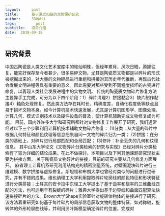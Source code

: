 ```yaml
---
layout:     post
title:      基于激光扫描的文物保护研究
author:     3DVWHU
tags: 		  post
subtitle:   项目介绍 
date:  2018-09-15 
---
```



## 研究背景

中国古陶瓷是人类文化艺术宝库中的璀灿明珠，但经年累月，风吹日晒，腾挪往复，能完好保存至今者甚少，很多易碎文物，尤其是陶瓷质文物都是以碎片的形式被挖掘出来的，对大量的文物碎品进行重组和拼接对其历史年代推断，再现古代社会发展文明进程等具有重要的意义。因此需要对那些受到不同程度损坏的古瓷进行修复，以再现人类社会发展进程中的实物文明。 
传统的陶瓷质文物碎片修复方法主要靠手工完成，可分为以下四个阶段：1）碎片清理2）拼接黏合3）缺片制作黏接4）釉色处理修复。然此类方法存在耗时长、精确度差，自动化程度低等缺点且易于损坏文物本身。如今计算机技术快速发展，尤其是计算机图形学、图像处理、计算几何、模式识别技术以及硬件设备的普及，使计算机辅助完成文物修复成为可能。 
目前，国内外许多大学和研究所都针对文物修复工作展开了研究，我们通常经过以下三个步骤利用计算机技术辅助文物碎片修复： 
(1)分类：从大量的碎片中根据几何特征和颜色纹理等信息把来自同一文物的碎片归为一类； 
(2)拼接：在分类的基础上，对碎片进行局部匹配和全局匹配； 
(3)修补：补全丢失的几何和纹理信息。 
其中山东大学论文《文物碎片分类检索的研究与实现》已经对碎片分类检索有了较为详细的结论成果，在此不做探讨。本项目以及下列其他课题研究现状主要为拼接方面。 
关于陶瓷质文物碎片的拼接，目前的研究主要从几何修复方面展开。 
麻省理工计算机系研究利用结构光的精密测量系统，对壁画泥块碎片进行三维建模、数字拼接与虚拟修复。斯坦福和布朗大学也曾经对类似的问题进行过研究，并有不错的成果。维也纳理工大学利用提取碎片轮廓线的颜色特征和形状特征进行分类拼接；土耳其的安卡拉中东理工大学提出了基于曲率和挠率的三维曲线匹配的方法，也可适用于有裂缝的碎片；雅典大学提出基于边界线和曲面匹配算法快速拼接碎片的方法。Brown大学Shape实验室针对旋转体物体的拼接进行了研究。该方法着重研究如何基于每片碎片的局部信息获取文物的整体特征，如对称轴，旋转体的外形轮廓曲线等，并利用贝叶斯模型确定碎片的位置，完成对
